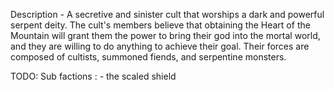 
Description -
	A secretive and sinister cult that worships a dark and powerful serpent deity. The cult's members believe that obtaining the Heart of the Mountain will grant them the power to bring their god into the mortal world, and they are willing to do anything to achieve their goal. Their forces are composed of cultists, summoned fiends, and serpentine monsters.




TODO: Sub factions : - the scaled shield